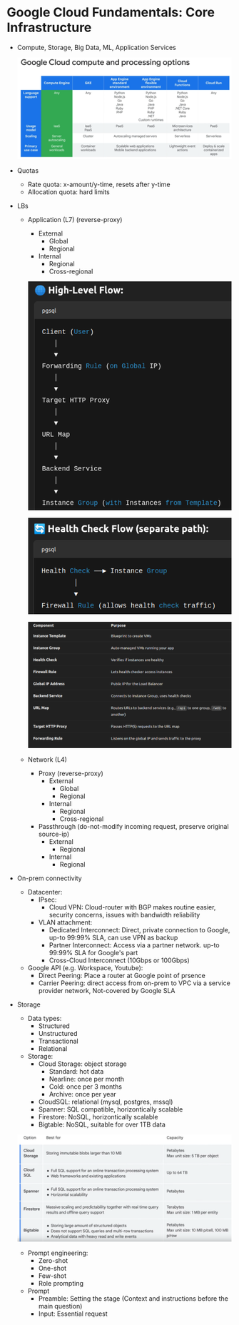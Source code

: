 # Google Cloud Fundamentals: Core Infrastructure

- Compute, Storage, Big Data, ML, Application Services

    ![alt text](../images/image-1.png)

- Quotas
    - Rate quota: x-amount/y-time, resets after y-time
    - Allocation quota: hard limits
- LBs
    - Application (L7) (reverse-proxy)
        - External
            - Global
            - Regional
        - Internal
            - Regional
            - Cross-regional

        ![alt text](../images/image-33.png)

        ![alt text](../images/image-34.png)

        ![alt text](../images/image-35.png)
    - Network (L4)
        - Proxy (reverse-proxy)
            - External
                - Global
                - Regional
            - Internal
                - Regional
                - Cross-regional
        - Passthrough (do-not-modify incoming request, preserve original source-ip)
            - External
                - Regional
            - Internal
                - Regional

- On-prem connectivity
    - Datacenter:
        - IPsec:
            - Cloud VPN: Cloud-router with BGP makes routine easier, security concerns, issues with bandwidth reliability
        - VLAN attachment:
            - Dedicated Interconnect: Direct, private connection to Google, up-to 99:99% SLA, can use VPN as backup
            - Partner Interconnect: Access via a partner network. up-to 99:99% SLA for Google's part
            - Cross-Cloud Interconnect (10Gbps or 100Gbps)
    - Google API (e.g. Workspace, Youtube):
        - Direct Peering: Place a router at Google point of prsence
        - Carrier Peering: direct access from on-prem to VPC via a service provider network, Not-covered by Google SLA

- Storage
    - Data types:
        - Structured
        - Unstructured
        - Transactional
        - Relational
    - Storage:
        - Cloud Storage: object storage
            - Standard: hot data
            - Nearline: once per month
            - Cold: once per 3 months
            - Archive: once per year
        - CloudSQL: relational (mysql, postgres, mssql)
        - Spanner: SQL compatible, horizontically scalable
        - Firestore: NoSQL, horizontically scalable
        - Bigtable: NoSQL, suitable for over 1TB data

    ![Comparing storage](../images/image.png)

    - Prompt engineering:
        - Zero-shot
        - One-shot
        - Few-shot
        - Role prompting
    - Prompt
        - Preamble: Setting the stage (Context and instructions before the main question)
        - Input: Essential request
